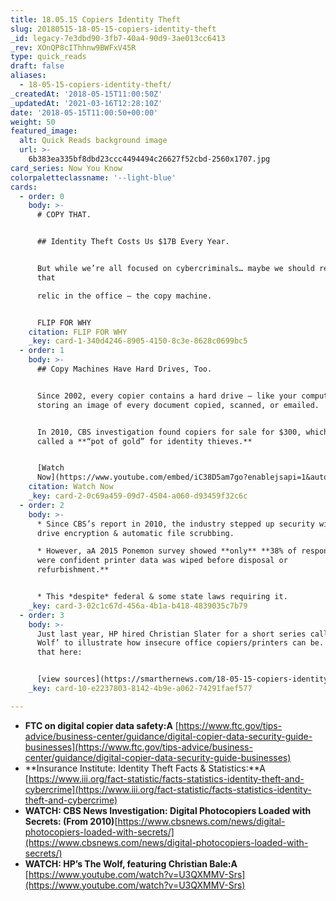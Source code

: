 ```yaml
---
title: 18.05.15 Copiers Identity Theft
slug: 20180515-18-05-15-copiers-identity-theft
_id: legacy-7e3dbd90-3fb7-40a4-90d9-3ae013cc6413
_rev: XOnQP8cIThhnw9BWFxV45R
type: quick_reads
draft: false
aliases:
  - 18-05-15-copiers-identity-theft/
_createdAt: '2018-05-15T11:00:50Z'
_updatedAt: '2021-03-16T12:28:10Z'
date: '2018-05-15T11:00:50+00:00'
weight: 50
featured_image:
  alt: Quick Reads background image
  url: >-
    6b383ea335bf8dbd23ccc4494494c26627f52cbd-2560x1707.jpg
card_series: Now You Know
colorpaletteclassname: '--light-blue'
cards:
  - order: 0
    body: >-
      # COPY THAT.


      ## Identity Theft Costs Us $17B Every Year.


      But while we’re all focused on cybercriminals… maybe we should remember
      that  

      relic in the office – the copy machine.


      FLIP FOR WHY
    citation: FLIP FOR WHY
    _key: card-1-340d4246-8905-4150-8c3e-8628c0699bc5
  - order: 1
    body: >-
      ## Copy Machines Have Hard Drives, Too.


      Since 2002, every copier contains a hard drive – like your computer’s –
      storing an image of every document copied, scanned, or emailed.


      In 2010, CBS investigation found copiers for sale for $300, which it
      called a **“pot of gold” for identity thieves.**


      [Watch
      Now](https://www.youtube.com/embed/iC38D5am7go?enablejsapi=1&autoplay=1&rel=0)
    citation: Watch Now
    _key: card-2-0c69a459-09d7-4504-a060-d93459f32c6c
  - order: 2
    body: >-
      * Since CBS’s report in 2010, the industry stepped up security with hard
      drive encryption & automatic file scrubbing.

      * However, aA 2015 Ponemon survey showed **only** **38% of respondents
      were confident printer data was wiped before disposal or
      refurbishment.**  


      * This *despite* federal & some state laws requiring it.
    _key: card-3-02c1c67d-456a-4b1a-b418-4839035c7b79
  - order: 3
    body: >-
      Just last year, HP hired Christian Slater for a short series called ‘The
      Wolf’ to illustrate how insecure office copiers/printers can be. Watch
      that here:


      [view sources](https://smarthernews.com/18-05-15-copiers-identity-theft/)
    _key: card-10-e2237803-8142-4b9e-a062-74291faef577

---
```

* **FTC on digital copier data safety:A** [https://www.ftc.gov/tips-advice/business-center/guidance/digital-copier-data-security-guide-businesses](https://www.ftc.gov/tips-advice/business-center/guidance/digital-copier-data-security-guide-businesses)
* **Insurance Institute: Identity Theft Facts & Statistics:**A [https://www.iii.org/fact-statistic/facts-statistics-identity-theft-and-cybercrime](https://www.iii.org/fact-statistic/facts-statistics-identity-theft-and-cybercrime)
* **WATCH: CBS News Investigation: Digital Photocopiers Loaded with Secrets: (From 2010)**[https://www.cbsnews.com/news/digital-photocopiers-loaded-with-secrets/](https://www.cbsnews.com/news/digital-photocopiers-loaded-with-secrets/)
* **WATCH: HP’s The Wolf, featuring Christian Bale:A** [https://www.youtube.com/watch?v=U3QXMMV-Srs](https://www.youtube.com/watch?v=U3QXMMV-Srs)